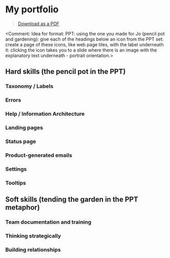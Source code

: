 # My portfolio

> [Download as a PDF](../assets/pdfs/chri>s-wood-portfolio.pdf)

<Comment: Idea for format: PPT: using the one you made for Jo (pencil pot and gardening): give each of the headings below an icon from the PPT set: create a page of these icons, like web page tiles, with the label underneath it: clicking the icon takes you to a slide where there is an image with the explanatory text underneath - portrait orientation.>


## Hard skills (the pencil pot in the PPT)

### Taxonomy / Labels


### Errors


### Help / Information Architecture


### Landing pages



### Status page


### Product-generated emails


### Settings


### Tooltips



## Soft skills (tending the garden in the PPT metaphor)

### Team documentation and training

### Thinking strategically

### Building relationships